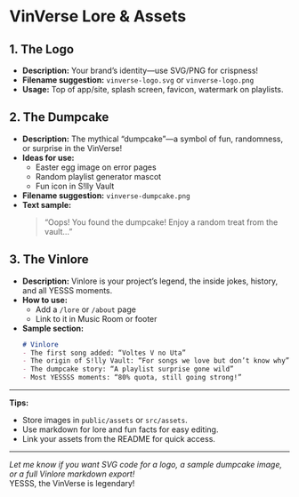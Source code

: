 # VinVerse Lore & Assets

## 1. The Logo
- **Description:** Your brand’s identity—use SVG/PNG for crispness!
- **Filename suggestion:** `vinverse-logo.svg` or `vinverse-logo.png`
- **Usage:** Top of app/site, splash screen, favicon, watermark on playlists.

## 2. The Dumpcake
- **Description:** The mythical “dumpcake”—a symbol of fun, randomness, or surprise in the VinVerse!
- **Ideas for use:**  
  - Easter egg image on error pages  
  - Random playlist generator mascot  
  - Fun icon in S!lly Vault  
- **Filename suggestion:** `vinverse-dumpcake.png`
- **Text sample:**  
  > “Oops! You found the dumpcake! Enjoy a random treat from the vault…”

## 3. The Vinlore
- **Description:** Vinlore is your project’s legend, the inside jokes, history, and all YESSS moments.
- **How to use:**  
  - Add a `/lore` or `/about` page  
  - Link to it in Music Room or footer
- **Sample section:**
  ```markdown
  # Vinlore
  - The first song added: “Voltes V no Uta”
  - The origin of S!lly Vault: “For songs we love but don’t know why”
  - The dumpcake story: “A playlist surprise gone wild”
  - Most YESSSS moments: “80% quota, still going strong!”
  ```

---

**Tips:**
- Store images in `public/assets` or `src/assets`.
- Use markdown for lore and fun facts for easy editing.
- Link your assets from the README for quick access.

---

*Let me know if you want SVG code for a logo, a sample dumpcake image, or a full Vinlore markdown export!*  
YESSS, the VinVerse is legendary!